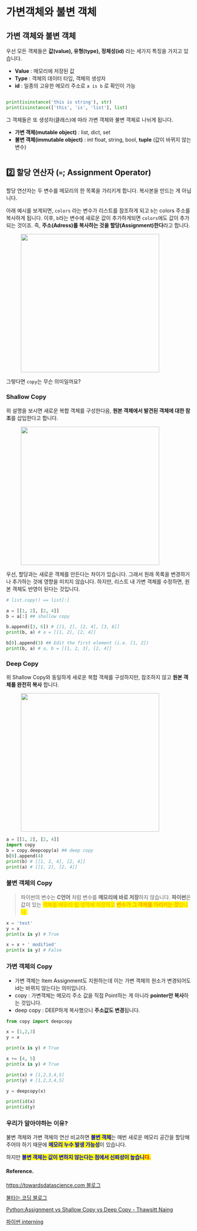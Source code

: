 # 가변객체와 불변 객체

## 가변 객체와 불변 객체

우선 모든 객체들은 **값(value), 유형(type), 정체성(id)** 라는 세가지 특징을 가지고 있습니다.

* **Value** : 메모리에 저장된 값
* **Type** : 객체의 데이터 타입, 객체의 생성자
* **id** : 일종의 고유한 메모리 주소로 `a is b` 로 확인이 가능

<figure><img src="https://user-images.githubusercontent.com/55238671/232321133-e9bbb48a-f6b6-4948-a3e0-59a449c44a52.png" alt=""><figcaption></figcaption></figure>

```python
print(isinstance('this is string'), str)
print(isinstance(['this', 'is', 'list'], list)
```

그 객체들은 또 생성자(클래스)에 따라 가변 객체와 불변 객체로 나뉘게 됩니다.

* **가변 객체(mutable object)** : list, dict, set
* **불변 객체(immutable object)** : int float, string, bool, **tuple** (값이 바뀌지 않는 변수)

<figure><img src="https://user-images.githubusercontent.com/55238671/230564262-158b9a01-e1c0-48ac-9f52-749183fe03d4.png" alt=""><figcaption></figcaption></figure>

## 2️⃣ 할당 연산자 (`=`; Assignment Operator)

할당 연산자는 두 변수를 메모리의 한 목록을 가리키게 합니다. 복사본을 만드는 게 아닙니다.

아래 예시를 보게되면, `colors` 라는 변수가 리스트를 참조하게 되고 `b`는 colors 주소를 복사하게 됩니다. 이후, `b`라는 변수에 새로운 값이 추가하게되면 `colors`에도 값이 추가되는 것이죠. 즉, **주소(Adress)를 복사하는 것을 할당(Assignment)한다**라고 합니다.

<figure><img src="https://user-images.githubusercontent.com/55238671/235280257-d4281ac1-6e28-4b0a-8d06-54b810327602.png" alt="" width="375"><figcaption></figcaption></figure>

그렇다면 `copy`는 무슨 의미일까요?

### Shallow Copy

위 설명을 보시면 새로운 복합 객체를 구성한다음, **원본 객체에서 발견된 객체에 대한 참조**를 삽입한다고 합니다.

<figure><img src="https://user-images.githubusercontent.com/55238671/235281094-31646ae0-9550-4fd3-ba92-682ba1b64f84.png" alt="" width="375"><figcaption></figcaption></figure>

우선, 할당과는 새로운 객체를 만든다는 차이가 있습니다. 그래서 원래 목록을 변경하거나 추가하는 것에 영향을 미치지 않습니다. 하지만, 리스트 내 가변 객체를 수정하면, 원본 객체도 반영이 된다는 것입니다.

```python
# list.copy() == list[:]

a = [[1, 2], [2, 4]]
b = a[:] ## shallow copy

b.append([3, 6]) # [[1, 2], [2, 4], [3, 6]]
print(b, a) # a = [[1, 2], [2, 4]]

b[0].append(3) ## Edit the first element (i.e. [1, 2])
print(b, a) # a, b = [[1, 2, 3], [2, 4]]
```

### Deep Copy

위 Shallow Copy와 동일하게 새로운 복합 객체를 구성하지만, 참조하지 않고 **원본 객체를 완전히 복사** 합니다.

<figure><img src="https://user-images.githubusercontent.com/55238671/235281167-3ed10fd9-b7ec-4a07-8e21-7e1035a0c721.png" alt="" width="375"><figcaption></figcaption></figure>

```python
a = [[1, 2], [2, 4]]
import copy
b = copy.deepcopy(a) ## deep copy
b[0].append(4)
print(b) # [[1, 2, 4], [2, 4]]
print(a) # [[1, 2], [2, 4]]
```

### 불변 객체의 Copy

> 파이썬의 변수는 **C언어** 처럼 변수를 **메모리에 바로 저장**하지 않습니다. **파이썬**은 값이 있는 <mark style="color:orange;">객체를 메모리 힙 영역에 저장하고</mark> <mark style="color:orange;"></mark><mark style="color:orange;">**변수가 그 객체를 가리키는 것**</mark><mark style="color:orange;">입니다.</mark>

```python
x = 'test'
y = x
print(x is y) # True

x = x + ' modified'
print(x is y) # False
```

### 가변 객체의 Copy

* 가변 객체는 Item Assignment도 지원하는데 이는 가변 객체의 원소가 변경되어도 id는 바뀌지 않는다는 의미입니다.
* copy : 가변객체는 메모리 주소 값을 직접 Point하는 게 아니라 **pointer만 복사**하는 것입니다.
* deep copy : DEEP하게 복사했으니 **주소값도 변경**됩니다.

```python
from copy import deepcopy

x = [1,2,3]
y = x

print(x is y) # True

x += [4, 5]
print(x is y) # True

print(x) # [1,2,3,4,5]
print(y) # [1,2,3,4,5]

y = deepcopy(x)

print(id(x)
print(id(y)
```

### 우리가 알아야하는 이유?

불변 객체와 가변 객체의 연산 비교하면 <mark style="color:blue;">**불변 객체**</mark>는 매번 새로운 메모리 공간을 할당해주어야 하기 때문에 <mark style="color:blue;">**메모리 누수 발생 가능성**</mark>이 있습니다.

하지만 <mark style="color:blue;">**불변 객체는 값이 변하지 않는다는 점에서 신뢰성이 높습니**</mark><mark style="color:red;">**다.**</mark>

#### Reference.

[https://towardsdatascience.com 블로그](https://towardsdatascience.com/https-towardsdatascience-com-python-basics-mutable-vs-immutable-objects-829a0cb1530a)

[불타는 코딩 블로그](https://fierycoding.tistory.com/43)

[Python:Assignment vs Shallow Copy vs Deep Copy - Thawsitt Naing](https://medium.com/@thawsitt/assignment-vs-shallow-copy-vs-deep-copy-in-python-f70c2f0ebd86)

[파이썬 interning](http://pythonstudy.xyz/python/article/512-%ED%8C%8C%EC%9D%B4%EC%8D%AC-Object-Interning)
